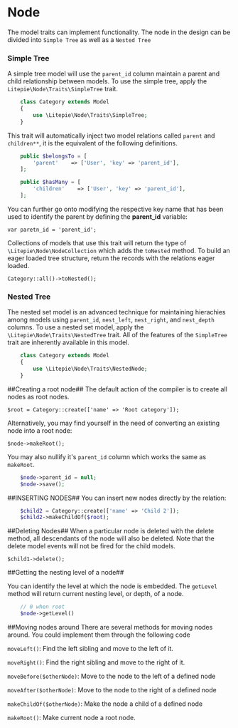 # Node

The model traits can implement functionality. The node in the design can be divided into `Simple Tree` as well as a `Nested Tree`

### Simple Tree
A simple tree model will use the `parent_id` column maintain a parent and child relationship between models. To use the simple tree, apply the `Litepie\Node\Traits\SimpleTree` trait.

```php
	class Category extends Model
	{
	    use \Litepie\Node\Traits\SimpleTree;
	}
```

This trait will automatically inject two model relations called `parent` and `children**`, it is the equivalent of the following definitions.


```php
	public $belongsTo = [
	    'parent'    => ['User', 'key' => 'parent_id'],
	];

	public $hasMany = [
	    'children'    => ['User', 'key' => 'parent_id'],
	];
```

You can further go onto modifying the respective key name that has been used to identify the parent by defining the **parent_id** variable:

	var paretn_id = 'parent_id';

Collections of models that use this trait will return the type of `\Litepie\Node\NodeCollection` which adds the `toNested` method. To build an eager loaded tree structure, return the records with the relations eager loaded.

	Category::all()->toNested();
### Nested Tree
The nested set model is an advanced technique for maintaining hierachies among models using `parent_id`, `nest_left`, `nest_right`, and `nest_depth` columns. To use a nested set model, apply the `\Litepie\Node\Traits\NestedTree` trait. All of the features of the `SimpleTree` trait are inherently available in this model.

```php
	class Category extends Model
	{
	    use \Litepie\Node\Traits\NestedNode;
	}
```

##Creating a root node##
The default action of the compiler is to create all nodes as root nodes.

	$root = Category::create(['name' => 'Root category']);

Alternatively, you may find yourself in the need of converting an existing node into a root node:

	$node->makeRoot();

You may also nullify it's `parent_id` column which works the same as `makeRoot`.

```php
	$node->parent_id = null;
	$node->save();
```

##INSERTING NODES##
You can insert new nodes directly by the relation:

```php
	$child2 = Category::create(['name' => 'Child 2']);
	$child2->makeChildOf($root);
```
##Deleting Nodes##
When a particular node is deleted with the delete method, all descendants of the node will also be deleted. Note that the delete model events will not be fired for the child models.

	$child1->delete();

##Getting the nesting level of a node##

You can identify the level at which the node is embedded. The `getLevel` method will return current nesting level, or depth, of a node.


```php
	// 0 when root
	$node->getLevel()
```

##Moving nodes around
There are several methods for moving nodes around. You could implement them through the following code

`moveLeft()`: Find the left sibling and move to the left of it. 

`moveRight()`: Find the right sibling and move to the right of it. 

`moveBefore($otherNode)`: Move to the node to the left of a defined node 

`moveAfter($otherNode)`: Move to the node to the right of a defined node 

`makeChildOf($otherNode)`: Make the node a child of a defined node

`makeRoot()`: Make current node a root node.
